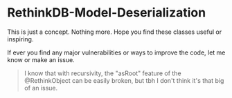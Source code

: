 # RethinkDB-Model-Deserialization

This is just a concept. Nothing more. Hope you find these classes useful or inspiring.

If ever you find any major vulnerabilities or ways to improve the code, let me know or make an issue.
> I know that with recursivity, the "asRoot" feature of the @RethinkObject can be easily broken, but tbh I don't think it's that big of an issue.
